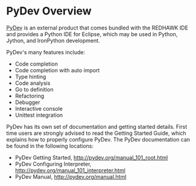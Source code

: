 # PyDev Overview

<abbr title="See Glossary.">PyDev</abbr> is an external product that comes bundled with the REDHAWK IDE and provides a Python IDE for Eclipse, which may be used in Python, Jython, and IronPython development.

PyDev's many features include:

  - Code completion
  - Code completion with auto import
  - Type hinting
  - Code analysis
  - Go to definition
  - Refactoring
  - Debugger
  - Interactive console
  - Unittest integration

PyDev has its own set of documentation and getting started details. First time users are strongly advised to read the Getting Started Guide, which explains how to properly configure PyDev. The PyDev documentation can be found in the following locations:

  - PyDev Getting Started, <http://pydev.org/manual_101_root.html>
  - PyDev Configuring Interpreter, <http://pydev.org/manual_101_interpreter.html>
  - PyDev Manual, <http://pydev.org/manual.html>

